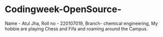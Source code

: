 # Codingweek-OpenSource-
Name - Atul Jha, Roll no - 220107019, Branch- chemical engineering, My hobbie are playing Chess and Fifa and roaming around the Campus. 
